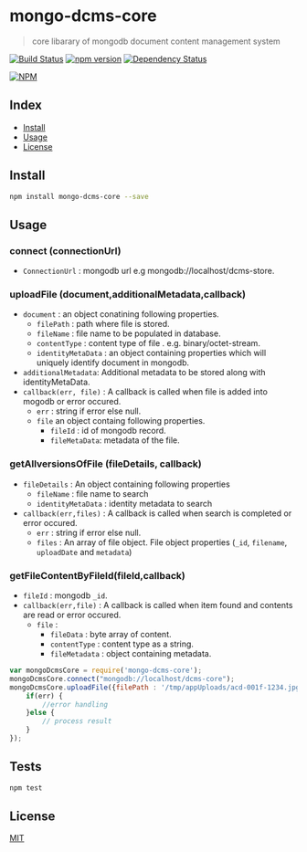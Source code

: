 # mongo-dcms-core
> core libarary of mongodb document content management system 

[![Build Status][travis-ci-img]][travis-ci-url] 
[![npm version][npm-version-img]][npm-version-url] 
[![Dependency Status][dependancy-status-img]][dependancy-status-url]

[![NPM](https://nodei.co/npm/mongo-dcms-core.png?downloadRank=true&downloads=true)](https://nodei.co/npm/mongo-dcms-core/)

## Index
* [Install](#install)
* [Usage](#usage)
* [License](#license)

## Install

```bash
npm install mongo-dcms-core --save
```
## Usage
### connect (connectionUrl)

* `ConnectionUrl` : mongodb url e.g mongodb://localhost/dcms-store.

### uploadFile (document,additionalMetadata,callback)
* `document` : an object conatining following properties.
    - `filePath` : path where file is stored.
    - `fileName` : file name to be populated in database.
    - `contentType` : content type of file . e.g. binary/octet-stream.
    - `identityMetaData` : an object containing properties which will uniquely identify document in mongodb.
* `additionalMetadata`: Additional metadata to be stored along with identityMetaData.
* `callback(err, file)` : A callback is called when file is added into mogodb or error occured.
    - `err` : string if error else null.
    - `file` an object containg following properties. 
        - `fileId` : id of mongodb record.
        - `fileMetaData`: metadata of the file.
        
### getAllversionsOfFile (fileDetails, callback)
* `fileDetails` : An object containing following properties
    - `fileName` : file name to search
    - `identityMetaData` : identity metadata to search
* `callback(err,files)` : A callback is called when search is completed or error occured.
    - `err` : string if error else null.
    - `files` :  An array of file object. File object properties (`_id`, `filename`, `uploadDate` and `metadata`)

### getFileContentByFileId(fileId,callback)
* `fileId` : mongodb `_id`.
* `callback(err,file)` : A callback is called when item found and contents are read or error occured.
     - `file` : 
        - `fileData` : byte array of content.
        - `contentType` : content type as a string.
        - `fileMetadata` : object containing metadata.
        
```js
var mongoDcmsCore = require('mongo-dcms-core');
mongoDcmsCore.connect("mongodb://localhost/dcms-core");
mongoDcmsCore.uploadFile({filePath : '/tmp/appUploads/acd-001f-1234.jpg', fileName : 'profileImage.jpg' ,contentType : 'binary/octet-stream', 'identityMetaData' : {profileId : 12345} },{comment = 'new one at Taj'},function(err,result) {
    if(err) {
        //error handling
    }else {
        // process result
    }
});
```          

## Tests

```js
npm test
```
## License
[MIT][license-url]

[license-image]: http://img.shields.io/badge/license-MIT-blue.svg?style=flat
[license-url]: LICENSE
[travis-ci-img]: https://travis-ci.org/RaykorTech/mongo-dcms-core.svg?branch=master
[travis-ci-url]: https://travis-ci.org/RaykorTech/mongo-dcms-core 
[npm-version-img]: https://badge.fury.io/js/mongo-dcms-core.svg
[npm-version-url]: http://badge.fury.io/js/mongo-dcms-core
[dependancy-status-img]: https://gemnasium.com/RaykorTech/mongo-dcms-core.svg
[dependancy-status-url]: https://gemnasium.com/RaykorTech/mongo-dcms-core
